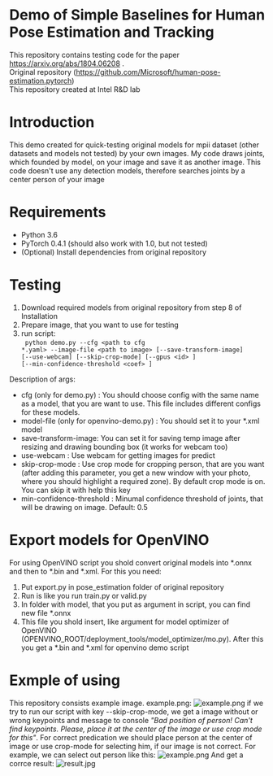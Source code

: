 # Demo of Simple Baselines for Human Pose Estimation and Tracking

This repository contains testing code for the paper https://arxiv.org/abs/1804.06208 .  <br>
Original repository (https://github.com/Microsoft/human-pose-estimation.pytorch) <br>
This repository created at Intel R&D lab 

# Introduction
This demo created for quick-testing original models for mpii dataset (other datasets and models not tested) by your own images. My code draws joints, which founded by model, on your image and save it as another image. This code doesn't use any detection models, therefore searches joints by a center person of your image

# Requirements
* Python 3.6
* PyTorch 0.4.1 (should also work with 1.0, but not tested)
* (Optional) Install dependencies from original repository

# Testing
1. Download required models from original repository from step 8 of Installation
2. Prepare image, that you want to use for testing
3. run script:<br>
<code> python demo.py --cfg \<path to cfg *.yaml\> --image-file \<path to image\> [--save-transform-image] [--use-webcam] [--skip-crop-mode] [--gpus \<id\> ]  [--min-confidence-threshold \<coef\> ] </code>

Description of args:
* cfg (only for demo.py) : You should choose config with the same name as a model, that you are want to use. This file includes different configs for these models.
* model-file (only for openvino-demo.py) : You should set it to your *.xml model
* save-transform-image: You can set it for saving temp image after resizing and drawing bounding box (it works for webcam too)
* use-webcam : Use webcam for getting images for predict
* skip-crop-mode : Use crop mode for cropping person, that are you want (after adding this parameter, you get a new window with your photo, where you should highlight a required zone). By default crop mode is on. You can skip it with help this key
* min-confidence-threshold : Minumal confidence threshold of joints, that will be drawing on image. Default: 0.5

# Export models for OpenVINO
For using OpenVINO script you shold convert original models into \*.onnx and then to \*.bin and \*.xml. For this you need:
1. Put export.py in pose_estimation folder of original repository
2. Run is like you run train.py or valid.py
3. In folder with model, that you put as argument in script, you can find new file \*.onnx
3. This file you shold insert, like argument for model optimizer of OpenVINO (OPENVINO_ROOT/deployment_tools/model_optimizer/mo.py). After this you get a \*.bin and \*.xml for openvino demo script

# Exmple of using
This repository consists example image. example.png:
![example.png](http://immage.biz/images/2019/04/26/SQ1Y.png)
if we try to run our script with key --skip-crop-mode, we get a image without or wrong keypoints and message to console *"Bad position of person! Can't find keypoints. Please, place it at the center of the image or use crop mode for this"*. For correct predication we should place person at the center of image or use crop-mode for selecting him, if our image is not correct. For example, we can select out person like this:
![example.png](http://immage.biz/images/2019/04/26/SQ1o.png)
And get a corrce result:
![result.jpg](http://immage.biz/images/2019/04/26/SQ19.jpg)
